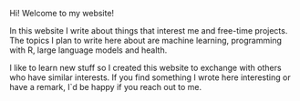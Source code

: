 Hi! Welcome to my website!

In this website I write about things that interest me and free-time projects. The topics I plan to write here about are machine learning, programming with R, large language models and health.

I like to learn new stuff so I created this website to exchange with others who have similar interests.
If you find something I wrote here interesting or have a remark, I`d be happy if you reach out to me.

